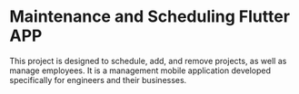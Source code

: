 # Maintenance and Scheduling Flutter APP

This project is designed to schedule, add, and remove projects, as well as manage employees. It is a management mobile application developed specifically for engineers and their businesses.
